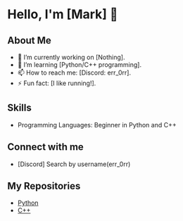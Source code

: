 # Hello, I'm [Mark] 👋

## About Me
- 🔭 I’m currently working on [Nothing].
- 🌱 I’m learning [Python/C++ programming].
- 📫 How to reach me: [Discord: err_0rr].
- ⚡ Fun fact: [I like running!].

## Skills
- Programming Languages: Beginner in Python and C++

## Connect with me
- [Discord] Search by username(err_0rr)

## My Repositories
- [Python](https://github.com/Minka69/Python)
- [C++](https://github.com/Minka69/Cpp)
